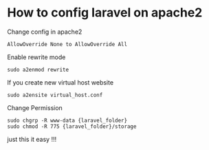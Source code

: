 # How to config laravel on apache2

Change config in apache2 
```
AllowOverride None to AllowOverride All
```

Enable rewrite mode
```
sudo a2enmod rewrite
```


If you create new virtual host website
```
sudo a2ensite virtual_host.conf
```


Change Permission 
```
sudo chgrp -R www-data {laravel_folder}
sudo chmod -R 775 {laravel_folder}/storage
```

just this it easy !!!
